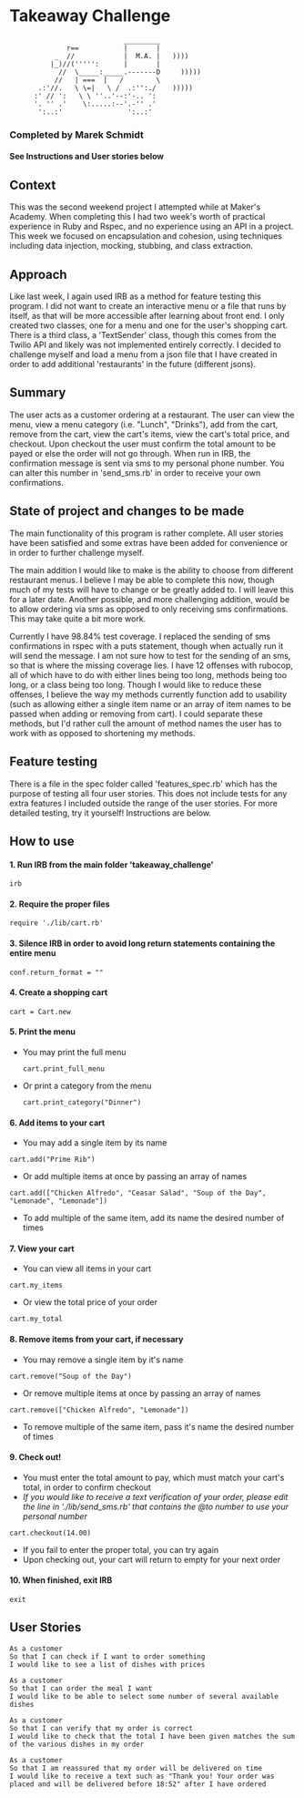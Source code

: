 # Takeaway Challenge
```
                            _________
              r==           |       |
           _  //            |  M.A. |   ))))
          |_)//(''''':      |       |
            //  \_____:_____.-------D     )))))
           //   | ===  |   /        \
       .:'//.   \ \=|   \ /  .:'':./    )))))
      :' // ':   \ \ ''..'--:'-.. ':
      '. '' .'    \:.....:--'.-'' .'
       ':..:'                ':..:'

 ```

### Completed by Marek Schmidt
#### See Instructions and User stories below

## Context
This was the second weekend project I attempted while at Maker's Academy. When completing this I had two week's worth of practical experience in Ruby and Rspec, and no experience using an API in a project. This week we focused on encapsulation and cohesion, using techniques including data injection, mocking, stubbing, and class extraction.

## Approach
Like last week, I again used IRB as a method for feature testing this program. I did not want to create an interactive menu or a file that runs by itself, as that will be more accessible after learning about front end. I only created two classes, one for a menu and one for the user's shopping cart. There is a third class, a 'TextSender' class, though this comes from the Twilio API and likely was not implemented entirely correctly. I decided to challenge myself and load a menu from a json file that I have created in order to add additional 'restaurants' in the future (different jsons).   

## Summary
The user acts as a customer ordering at a restaurant. The user can view the menu, view a menu category (i.e. "Lunch", "Drinks"), add from the cart, remove from the cart, view the cart's items, view the cart's total price, and checkout. Upon checkout the user must confirm the total amount to be payed or else the order will not go through. When run in IRB, the confirmation message is sent via sms to my personal phone number. You can alter this number in 'send_sms.rb' in order to receive your own confirmations.

## State of project and changes to be made
The main functionality of this program is rather complete. All user stories have been satisfied and some extras have been added for convenience or in order to further challenge myself.  

The main addition I would like to make is the ability to choose from different restaurant menus. I believe I may be able to complete this now, though much of my tests will have to change or be greatly added to. I will leave this for a later date. Another possible, and more challenging addition, would be to allow ordering via sms as opposed to only receiving sms confirmations. This may take quite a bit more work.  

Currently I have 98.84% test coverage. I replaced the sending of sms confirmations in rspec with a puts statement, though when actually run it will send the message. I am not sure how to test for the sending of an sms, so that is where the missing coverage lies. I have 12 offenses with rubocop, all of which have to do with either lines being too long, methods being too long, or a class being too long. Though I would like to reduce these offenses, I believe the way my methods currently function add to usability (such as allowing either a single item name or an array of item names to be passed when adding or removing from cart). I could separate these methods, but I'd rather cull the amount of method names the user has to work with as opposed to shortening my methods.  

## Feature testing
There is a file in the spec folder called 'features_spec.rb' which has the purpose of testing all four user stories. This does not include tests for any extra features I included outside the range of the user stories. For more detailed testing, try it yourself! Instructions are below.

## How to use

#### 1. Run IRB from the main folder 'takeaway_challenge'
```
irb
```

#### 2. Require the proper files
```
require './lib/cart.rb'
```

#### 3. Silence IRB in order to avoid long return statements containing the entire menu
```
conf.return_format = ""
```

#### 4. Create a shopping cart
```
cart = Cart.new
```

#### 5. Print the menu
* You may print the full menu
  ```
  cart.print_full_menu
  ```
* Or print a category from the menu
  ```
  cart.print_category("Dinner")
  ```

#### 6. Add items to your cart
  * You may add a single item by its name
  ```
  cart.add("Prime Rib")
  ```
  * Or add multiple items at once by passing an array of names
  ```
  cart.add(["Chicken Alfredo", "Ceasar Salad", "Soup of the Day", "Lemonade", "Lemonade"])
  ```
  * To add multiple of the same item, add its name the desired number of times

#### 7. View your cart
  * You can view all items in your cart
  ```
  cart.my_items
  ```
  * Or view the total price of your order
  ```
  cart.my_total
  ```

#### 8. Remove items from your cart, if necessary
  * You may remove a single item by it's name
  ```
  cart.remove("Soup of the Day")
  ```
  * Or remove multiple items at once by passing an array of names
  ```
  cart.remove(["Chicken Alfredo", "Lemonade"])
  ```
  * To remove multiple of the same item, pass it's name the desired number of times

#### 9. Check out!
  * You must enter the total amount to pay, which must match your cart's total, in order to confirm checkout
  * _If you would like to receive a text verification of your order, please edit the line in './lib/send_sms.rb' that contains the @to number to use your personal number_
  ```
  cart.checkout(14.00)
  ```
  * If you fail to enter the proper total, you can try again
  * Upon checking out, your cart will return to empty for your next order

#### 10. When finished, exit IRB
```
exit
```

## User Stories
```
As a customer
So that I can check if I want to order something
I would like to see a list of dishes with prices

As a customer
So that I can order the meal I want
I would like to be able to select some number of several available dishes

As a customer
So that I can verify that my order is correct
I would like to check that the total I have been given matches the sum of the various dishes in my order

As a customer
So that I am reassured that my order will be delivered on time
I would like to receive a text such as "Thank you! Your order was placed and will be delivered before 18:52" after I have ordered
```
